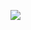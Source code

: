 ![](http://www.plantuml.com/plantuml/proxy?cache=no&src=https://raw.githubusercontent.com/oleksandrblazhko/eai205-shapovalova/with_laboratory_work_7/2.7-PlantUML/UML-Deployment.puml)
